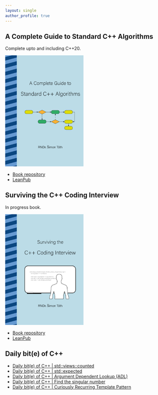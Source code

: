 ```yaml
---
layout: single
author_profile: true
---
```


## A Complete Guide to Standard C++ Algorithms

Complete upto and including C++20.

[<img src="assets/images/book_algorithms_cover.png" width="50%">](https://leanpub.com/cpp-algorithms-guide)

- [Book repository](https://github.com/HappyCerberus/book-cpp-algorithms)
- [LeanPub](https://leanpub.com/cpp-algorithms-guide)

## Surviving the C++ Coding Interview

In progress book.

[<img src="assets/images/book_coding_interview_cover.png" width="50%">](https://leanpub.com/cpp-coding-interview)

- [Book repository](https://leanpub.com/cpp-coding-interview)
- [LeanPub](https://leanpub.com/cpp-coding-interview)

## Daily bit(e) of C++

<ul>
<!-- SUBSTACK:START --><li><a href="https://simontoth.substack.com/p/daily-bite-of-c-stdviewscounted">Daily bit&lpar;e&rpar; of C++ | std::views::counted</a></li><li><a href="https://simontoth.substack.com/p/daily-bite-of-c-stdexpected">Daily bit&lpar;e&rpar; of C++ | std::expected</a></li><li><a href="https://simontoth.substack.com/p/daily-bite-of-c-argument-dependent">Daily bit&lpar;e&rpar; of C++ | Argument Dependent Lookup &lpar;ADL&rpar;</a></li><li><a href="https://simontoth.substack.com/p/daily-bite-of-c-find-the-singular">Daily bit&lpar;e&rpar; of C++ | Find the singular number</a></li><li><a href="https://simontoth.substack.com/p/daily-bite-of-c-curiously-recurring">Daily bit&lpar;e&rpar; of C++ | Curiously Recurring Template Pattern</a></li><!-- SUBSTACK:END -->
</ul>